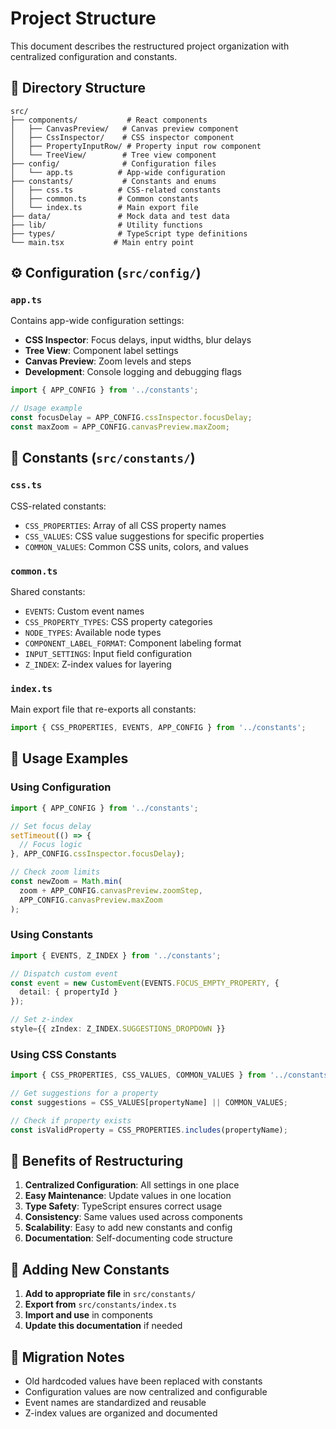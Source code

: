 # Project Structure

This document describes the restructured project organization with centralized configuration and constants.

## 📁 Directory Structure

```
src/
├── components/           # React components
│   ├── CanvasPreview/   # Canvas preview component
│   ├── CssInspector/    # CSS inspector component
│   ├── PropertyInputRow/ # Property input row component
│   └── TreeView/        # Tree view component
├── config/              # Configuration files
│   └── app.ts          # App-wide configuration
├── constants/           # Constants and enums
│   ├── css.ts          # CSS-related constants
│   ├── common.ts       # Common constants
│   └── index.ts        # Main export file
├── data/               # Mock data and test data
├── lib/                # Utility functions
├── types/              # TypeScript type definitions
└── main.tsx           # Main entry point
```

## ⚙️ Configuration (`src/config/`)

### `app.ts`

Contains app-wide configuration settings:

- **CSS Inspector**: Focus delays, input widths, blur delays
- **Tree View**: Component label settings
- **Canvas Preview**: Zoom levels and steps
- **Development**: Console logging and debugging flags

```typescript
import { APP_CONFIG } from '../constants';

// Usage example
const focusDelay = APP_CONFIG.cssInspector.focusDelay;
const maxZoom = APP_CONFIG.canvasPreview.maxZoom;
```

## 🎯 Constants (`src/constants/`)

### `css.ts`

CSS-related constants:

- `CSS_PROPERTIES`: Array of all CSS property names
- `CSS_VALUES`: CSS value suggestions for specific properties
- `COMMON_VALUES`: Common CSS units, colors, and values

### `common.ts`

Shared constants:

- `EVENTS`: Custom event names
- `CSS_PROPERTY_TYPES`: CSS property categories
- `NODE_TYPES`: Available node types
- `COMPONENT_LABEL_FORMAT`: Component labeling format
- `INPUT_SETTINGS`: Input field configuration
- `Z_INDEX`: Z-index values for layering

### `index.ts`

Main export file that re-exports all constants:

```typescript
import { CSS_PROPERTIES, EVENTS, APP_CONFIG } from '../constants';
```

## 🔧 Usage Examples

### Using Configuration

```typescript
import { APP_CONFIG } from '../constants';

// Set focus delay
setTimeout(() => {
  // Focus logic
}, APP_CONFIG.cssInspector.focusDelay);

// Check zoom limits
const newZoom = Math.min(
  zoom + APP_CONFIG.canvasPreview.zoomStep,
  APP_CONFIG.canvasPreview.maxZoom
);
```

### Using Constants

```typescript
import { EVENTS, Z_INDEX } from '../constants';

// Dispatch custom event
const event = new CustomEvent(EVENTS.FOCUS_EMPTY_PROPERTY, {
  detail: { propertyId }
});

// Set z-index
style={{ zIndex: Z_INDEX.SUGGESTIONS_DROPDOWN }}
```

### Using CSS Constants

```typescript
import { CSS_PROPERTIES, CSS_VALUES, COMMON_VALUES } from '../constants';

// Get suggestions for a property
const suggestions = CSS_VALUES[propertyName] || COMMON_VALUES;

// Check if property exists
const isValidProperty = CSS_PROPERTIES.includes(propertyName);
```

## 🚀 Benefits of Restructuring

1. **Centralized Configuration**: All settings in one place
2. **Easy Maintenance**: Update values in one location
3. **Type Safety**: TypeScript ensures correct usage
4. **Consistency**: Same values used across components
5. **Scalability**: Easy to add new constants and config
6. **Documentation**: Self-documenting code structure

## 📝 Adding New Constants

1. **Add to appropriate file** in `src/constants/`
2. **Export from** `src/constants/index.ts`
3. **Import and use** in components
4. **Update this documentation** if needed

## 🔄 Migration Notes

- Old hardcoded values have been replaced with constants
- Configuration values are now centralized and configurable
- Event names are standardized and reusable
- Z-index values are organized and documented
